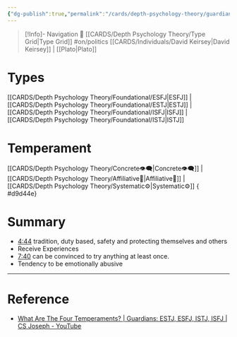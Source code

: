 ```yaml
---
{"dg-publish":true,"permalink":"/cards/depth-psychology-theory/guardian/","created":"2023-01-12T12:07:29.951+01:00","updated":"2023-05-24T15:46:17.511+02:00"}
---
```


> [!Info]- Navigation 💠
> [[CARDS/Depth Psychology Theory/Type Grid\|Type Grid]]  #on/politics 
> [[CARDS/Individuals/David Keirsey\|David Keirsey]] | [[Plato\|Plato]]

# Types 
[[CARDS/Depth Psychology Theory/Foundational/ESFJ\|ESFJ]] | [[CARDS/Depth Psychology Theory/Foundational/ESTJ\|ESTJ]] | [[CARDS/Depth Psychology Theory/Foundational/ISFJ\|ISFJ]] | [[CARDS/Depth Psychology Theory/Foundational/ISTJ\|ISTJ]]

# Temperament 
[[CARDS/Depth Psychology Theory/Concrete👁️‍🗨️\|Concrete👁️‍🗨️]] | [[CARDS/Depth Psychology Theory/Affiliative🐜\|Affiliative🐜]] | [[CARDS/Depth Psychology Theory/Systematic⚙️\|Systematic⚙️]] 
{ #d9d44e}


# Summary 
- [4:44](https://www.youtube.com/watch?v=heBzJzV8ExA&t=284s) tradition, duty based, safety and protecting themselves and others 
- Receive Experiences 
- [7:40](https://www.youtube.com/watch?v=heBzJzV8ExA&t=460s) can be convinced to try anything at least once. 
- Tendency to be emotionally abusive 

---
# Reference 
- [What Are The Four Temperaments? | Guardians: ESTJ, ESFJ, ISTJ, ISFJ | CS Joseph - YouTube](https://youtu.be/heBzJzV8ExA)